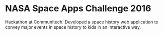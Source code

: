 # NASA Space Apps Challenge 2016
Hackathon at Communitech. Developed a space history web application to convey major events in space history to kids in an interactive way.

